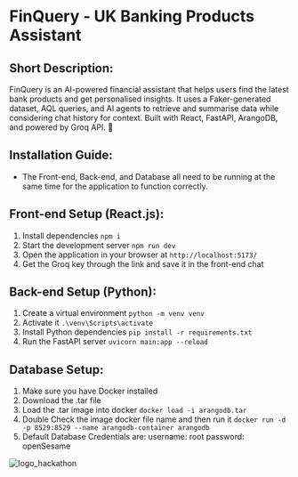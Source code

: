 # FinQuery -  UK Banking Products Assistant

## Short Description:
FinQuery is an AI-powered financial assistant that helps users find the latest bank products and get personalised insights. It uses a Faker-generated dataset, AQL queries, and AI agents to retrieve and summarise data while considering chat history for context. Built with React, FastAPI, ArangoDB, and powered by Groq API. 🚀

## Installation Guide:
- The Front-end, Back-end, and Database all need to be running at the same time for the application to function correctly.

## Front-end Setup (React.js):
1. Install dependencies
`npm i`
2. Start the development server
`npm run dev`
3. Open the application in your browser at
`http://localhost:5173/`
4. Get the Groq key through the link and save it in the front-end chat

## Back-end Setup (Python):
1. Create a virtual environment
`python -m venv venv`
2. Activate it
`.\venv\Scripts\activate`
3. Install Python dependencies
`pip install -r requirements.txt`
4. Run the FastAPI server
`uvicorn main:app --reload`


## Database Setup:
1. Make sure you have Docker installed
2. Download the .tar file
3. Load the .tar image into docker
`docker load -i arangodb.tar`
4. Double Check the image docker file name and then run it
`docker run -d -p 8529:8529 --name arangodb-container arangodb`
5. Default Database Credentials are:
username: root
password: openSesame


![logo_hackathon](https://github.com/user-attachments/assets/a930ad52-5499-41cf-b335-67ac2c8584ab)


